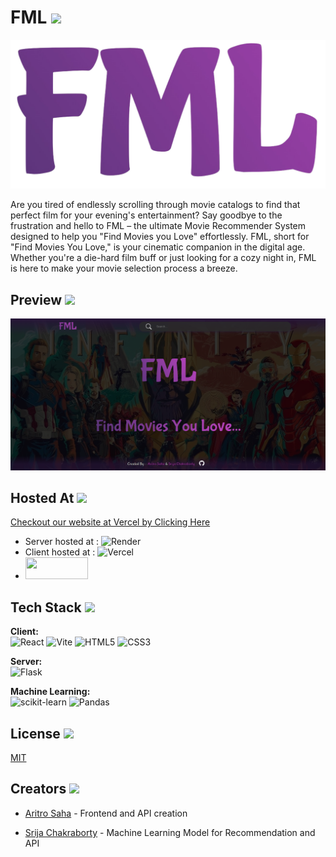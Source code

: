 # FML <img src = "https://media.tenor.com/qOoI8JqhVr8AAAAi/movie-countdown-venom.gif" width = 35px>

![Logo](./Client/public/LogoName.png)

Are you tired of endlessly scrolling through movie catalogs to find that perfect film for your evening's entertainment? Say goodbye to the frustration and hello to FML – the ultimate Movie Recommender System designed to help you "Find Movies you Love" effortlessly. FML, short for "Find Movies You Love," is your cinematic companion in the digital age. Whether you're a die-hard film buff or just looking for a cozy night in, FML is here to make your movie selection process a breeze.


## Preview <img src = "https://media.tenor.com/aGHXx8Iwf6kAAAAi/watch-out.gif" width = 35px>

![App Screenshot](./Client/public/Preview.png)

## Hosted At <img src = "https://media.tenor.com/ijFEgTs6FGoAAAAi/test-gadgets.gif" width = 35px>

[Checkout our website at Vercel by Clicking Here](https://fml-movies.vercel.app/)

- Server hosted at : ![Render](https://img.shields.io/badge/Render-%46E3B7.svg?style=for-the-badge&logo=render&logoColor=white)
- Client hosted at : ![Vercel](https://img.shields.io/badge/vercel-%23000000.svg?style=for-the-badge&logo=vercel&logoColor=white)
- <a href ="www.google.com" target = "_blank"><img   src = "https://img.shields.io/badge/Render-%46E3B7.svg?style=for-the-badge&logo=render&logoColor=white" width = 100px height = 35px></a>


## Tech Stack <img src = "https://media.tenor.com/3gv9yUsBN9YAAAAi/robot-cyborg.gif" width = 35px>

**Client:** <br> 
![React](https://img.shields.io/badge/react-%2320232a.svg?style=for-the-badge&logo=react&logoColor=%2361DAFB)
![Vite](https://img.shields.io/badge/vite-%23646CFF.svg?style=for-the-badge&logo=vite&logoColor=white)
![HTML5](https://img.shields.io/badge/html5-%23E34F26.svg?style=for-the-badge&logo=html5&logoColor=white)
![CSS3](https://img.shields.io/badge/css3-%231572B6.svg?style=for-the-badge&logo=css3&logoColor=white)

**Server:** <br> 
![Flask](https://img.shields.io/badge/flask-%23000.svg?style=for-the-badge&logo=flask&logoColor=white)

**Machine Learning:** <br>
![scikit-learn](https://img.shields.io/badge/scikit--learn-%23F7931E.svg?style=for-the-badge&logo=scikit-learn&logoColor=white)
![Pandas](https://img.shields.io/badge/pandas-%23150458.svg?style=for-the-badge&logo=pandas&logoColor=white)



## License <img src = "https://media.tenor.com/Ct9Sh3RNzigAAAAi/vote-election-season.gif" width = 35px>

[MIT](./LICENSE.md)


## Creators <img src = "https://media.tenor.com/bFAmmpMzgLIAAAAi/verified-profile-verified-account.gif" width = 35px>

- [Aritro Saha](https://github.com/halcyon-past) - Frontend and API creation

- [Srija Chakraborty](https://github.com/lily02092003) - Machine Learning Model for Recommendation and API

